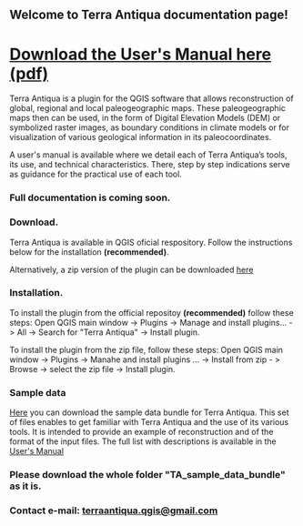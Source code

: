 ## Welcome to Terra Antiqua documentation page!
# [Download the User's Manual here (pdf)](https://docs.google.com/document/d/1YauPn7iQ0677rOtbOIaBTwIBDpbLUAMyk4xwNpCGcGU/edit?usp=sharing)
Terra Antiqua is a plugin for the QGIS software  that allows reconstruction of global, regional and local  paleogeographic maps. These paleogeographic maps then can be used, in the form of Digital Elevation Models (DEM) or symbolized raster images, as boundary conditions in climate models or for visualization of various geological information in its paleocoordinates. 

A user's manual is available where we detail each of Terra Antiqua’s tools, its use, and technical characteristics. There, step by step indications serve as guidance for the practical use of each tool.


### Full documentation is coming soon.

### Download.
Terra Antiqua is available in QGIS oficial respository. Follow the instructions below for the installation **(recommended)**.

Alternatively, a zip version of the plugin can be downloaded [here](https://github.com/jaminzoda/terra-antiqua-documentation/blob/2b497d3ed4010c5b388657191bfba1f79e081185/terra_antiqua_v1.0.1.zip)

### Installation.
To install the plugin from the official repositoy **(recommended)** follow these steps: Open QGIS main window -> Plugins -> Manage and install plugins... -> All -> Search for "Terra Antiqua" -> Install plugin.

To install the plugin from the zip file, follow these steps: Open QGIS main window -> Plugins -> Manahe and install plugins … -> Install from zip - > Browse -> select the zip file -> Install plugin.

### Sample data
[Here](https://drive.google.com/drive/folders/141FTATSGFGStOdPeE8i4PNTuEf7ZV49X?usp=sharing) you can download the sample data bundle for Terra Antiqua. This set of files enables to get familiar with Terra Antiqua and the use of its various tools. It is intended to provide an example of reconstruction and of the format of the input files. The full list with descriptions is available in the [User's Manual](https://docs.google.com/document/d/1YauPn7iQ0677rOtbOIaBTwIBDpbLUAMyk4xwNpCGcGU/edit?usp=sharing)
### Please download the whole folder "TA_sample_data_bundle" as it is.

### Contact e-mail: terraantiqua.qgis@gmail.com
